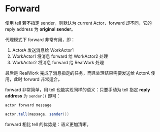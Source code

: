 # Forward

使用 tell 若不指定 sender，则默认为 current Actor，forward 却不同，它的 reply address 为 **original sender**。

代理模式下 forward 非常有用，即：

1. ActorA 发送消息给 WorkActor1
2. WorkActor1 将消息 forward 给 WorkActor2 处理
3. WorkActor2 将消息 forward 给 RealWork 处理

最后是 RealWork 完成了消息指定的任务，而且处理结果需要发送给 ActorA 使用，此时 forward 非常适合。

forward 非常简单，用 tell 也能实现同样的语义：只要手动为 tell 指定 **reply address** 为 `sender()` 即可：

```Scala
actor forward message

actor.tell(message, sender())
```

forward 相比 tell 的优势是：语义更加清晰。
